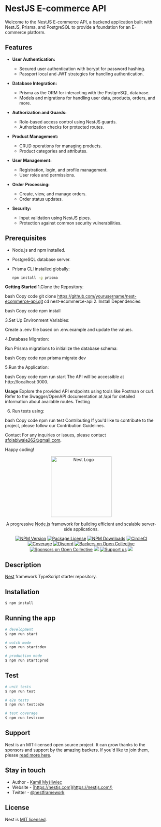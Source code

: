 # NestJS E-commerce API

Welcome to the NestJS E-commerce API, a backend application built with NestJS, Prisma, and PostgreSQL to provide a foundation for an E-commerce platform.

## Features

- **User Authentication:**
  - Secured user authentication with bcrypt for password hashing.
  - Passport local and JWT strategies for handling authentication.

- **Database Integration:**
  - Prisma as the ORM for interacting with the PostgreSQL database.
  - Models and migrations for handling user data, products, orders, and more.

- **Authorization and Guards:**
  - Role-based access control using NestJS guards.
  - Authorization checks for protected routes.

- **Product Management:**
  - CRUD operations for managing products.
  - Product categories and attributes.

- **User Management:**
  - Registration, login, and profile management.
  - User roles and permissions.

- **Order Processing:**
  - Create, view, and manage orders.
  - Order status updates.

- **Security:**
  - Input validation using NestJS pipes.
  - Protection against common security vulnerabilities.

## Prerequisites

- Node.js and npm installed.
- PostgreSQL database server.
- Prisma CLI installed globally:

  ```bash
  npm install -g prisma

**Getting Started**
1.Clone the Repository:

  bash
  Copy code
  git clone https://github.com/yourusername/nest-ecommerce-api.git
  cd nest-ecommerce-api
2. Install Dependencies:

  bash
  Copy code
  npm install

3.Set Up Environment Variables:
  
  Create a .env file based on .env.example and update the values.
  
4.Database Migration:

 Run Prisma migrations to initialize the database schema:

  bash
  Copy code
  npx prisma migrate dev

5.Run the Application:
  
  bash
  Copy code
  npm run start
  The API will be accessible at http://localhost:3000.

**Usage**
  Explore the provided API endpoints using tools like Postman or curl.
  Refer to the Swagger/OpenAPI documentation at /api for detailed information about available routes.
  Testing

6. Run tests using:
  
  bash
  Copy code
  npm run test
Contributing
If you'd like to contribute to the project, please follow our Contribution Guidelines.


Contact
For any inquiries or issues, please contact afolabiwale262@gmail.com.

Happy coding!



<p align="center">
  <a href="http://nestjs.com/" target="blank"><img src="https://nestjs.com/img/logo-small.svg" width="200" alt="Nest Logo" /></a>
</p>

[circleci-image]: https://img.shields.io/circleci/build/github/nestjs/nest/master?token=abc123def456
[circleci-url]: https://circleci.com/gh/nestjs/nest

  <p align="center">A progressive <a href="http://nodejs.org" target="_blank">Node.js</a> framework for building efficient and scalable server-side applications.</p>
    <p align="center">
<a href="https://www.npmjs.com/~nestjscore" target="_blank"><img src="https://img.shields.io/npm/v/@nestjs/core.svg" alt="NPM Version" /></a>
<a href="https://www.npmjs.com/~nestjscore" target="_blank"><img src="https://img.shields.io/npm/l/@nestjs/core.svg" alt="Package License" /></a>
<a href="https://www.npmjs.com/~nestjscore" target="_blank"><img src="https://img.shields.io/npm/dm/@nestjs/common.svg" alt="NPM Downloads" /></a>
<a href="https://circleci.com/gh/nestjs/nest" target="_blank"><img src="https://img.shields.io/circleci/build/github/nestjs/nest/master" alt="CircleCI" /></a>
<a href="https://coveralls.io/github/nestjs/nest?branch=master" target="_blank"><img src="https://coveralls.io/repos/github/nestjs/nest/badge.svg?branch=master#9" alt="Coverage" /></a>
<a href="https://discord.gg/G7Qnnhy" target="_blank"><img src="https://img.shields.io/badge/discord-online-brightgreen.svg" alt="Discord"/></a>
<a href="https://opencollective.com/nest#backer" target="_blank"><img src="https://opencollective.com/nest/backers/badge.svg" alt="Backers on Open Collective" /></a>
<a href="https://opencollective.com/nest#sponsor" target="_blank"><img src="https://opencollective.com/nest/sponsors/badge.svg" alt="Sponsors on Open Collective" /></a>
  <a href="https://paypal.me/kamilmysliwiec" target="_blank"><img src="https://img.shields.io/badge/Donate-PayPal-ff3f59.svg"/></a>
    <a href="https://opencollective.com/nest#sponsor"  target="_blank"><img src="https://img.shields.io/badge/Support%20us-Open%20Collective-41B883.svg" alt="Support us"></a>
  <a href="https://twitter.com/nestframework" target="_blank"><img src="https://img.shields.io/twitter/follow/nestframework.svg?style=social&label=Follow"></a>
</p>
  <!--[![Backers on Open Collective](https://opencollective.com/nest/backers/badge.svg)](https://opencollective.com/nest#backer)
  [![Sponsors on Open Collective](https://opencollective.com/nest/sponsors/badge.svg)](https://opencollective.com/nest#sponsor)-->

## Description

[Nest](https://github.com/nestjs/nest) framework TypeScript starter repository.

## Installation

```bash
$ npm install
```

## Running the app

```bash
# development
$ npm run start

# watch mode
$ npm run start:dev

# production mode
$ npm run start:prod
```

## Test

```bash
# unit tests
$ npm run test

# e2e tests
$ npm run test:e2e

# test coverage
$ npm run test:cov
```

## Support

Nest is an MIT-licensed open source project. It can grow thanks to the sponsors and support by the amazing backers. If you'd like to join them, please [read more here](https://docs.nestjs.com/support).

## Stay in touch

- Author - [Kamil Myśliwiec](https://kamilmysliwiec.com)
- Website - [https://nestjs.com](https://nestjs.com/)
- Twitter - [@nestframework](https://twitter.com/nestframework)

## License

Nest is [MIT licensed](LICENSE).
